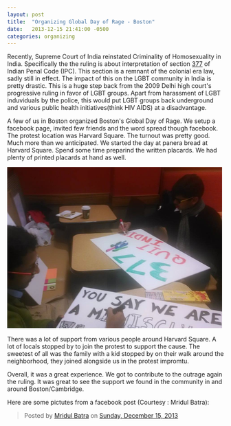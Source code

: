 ```yaml
---
layout: post
title:  "Organizing Global Day of Rage - Boston"
date:   2013-12-15 21:41:00 -0500
categories: organizing
---
```


Recently, Supreme Court of India reinstated Criminality of Homosexuality in India. Specifically the the ruling is about interpretation of section [377](https://www.wikiwand.com/en/Section_377_of_the_Indian_Penal_Code "377") of Indian Penal Code (IPC). This section is a remnant of the colonial era law, sadly still in effect. The impact of this on the LGBT community in India is pretty drastic. This is a huge step back from the 2009 Delhi high court's progressive ruling in favor of LGBT groups. Apart from harassment of LGBT induviduals by the police, this would put LGBT groups back underground and various public health initiatives(think HIV AIDS) at a disadvantage.

A few of us in Boston organized Boston's Global Day of Rage. We setup a facebook page, invited few friends and the word spread though facebook. The protest location was Harvard Square. The turnout was pretty good. Much more than we anticipated. We started the day at panera bread at Harvard Square. Spend some time preparind the written placards. We had plenty of printed placards at hand as well.

<img src="/assets/377placards.jpg" width="500px" alt="Preparing placards"/>

There was a lot of support from various people around Harvard Square. A lot of locals stopped by to join the protest to support the cause. The sweetest of all was the family with a kid stopped by on their walk around the neighborhood, they joined alongside us in the protest impromtu.  

Overall, it was a great experience. We got to contribute to the outrage again the ruling. It was great to see the support we found in the community in and around Boston/Cambridge. 

Here are some pictutes from a facebook post (Courtesy : Mridul Batra): 
<div id="fb-root"></div>
<script>(function(d, s, id) {
  var js, fjs = d.getElementsByTagName(s)[0];
  if (d.getElementById(id)) return;
  js = d.createElement(s); js.id = id;
  js.src = "//connect.facebook.net/en_US/sdk.js#xfbml=1&version=v2.5";
  fjs.parentNode.insertBefore(js, fjs);
}(document, 'script', 'facebook-jssdk'));</script>



<div class="fb-post" data-href="https://www.facebook.com/events/547260875364568/permalink/548845778539411/" data-width="500"><div class="fb-xfbml-parse-ignore"><blockquote cite="https://www.facebook.com/events/547260875364568/permalink/548845778539411/">Posted by <a href="#" role="button">Mridul Batra</a> on&nbsp;<a href="https://www.facebook.com/events/547260875364568/permalink/548845778539411/">Sunday, December 15, 2013</a></blockquote></div></div>
